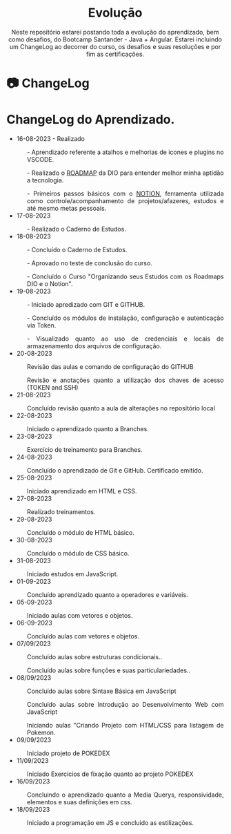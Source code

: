 <h1 align="center">
<br>
  Evolução
<br>
</h1>

<p align="center">Neste repositório estarei postando toda a evolução do aprendizado, bem como desafios, do Bootcamp Santander - Java +  Angular. Estarei incluindo um ChangeLog ao decorrer do curso, os desafios e suas resoluções e por fim as certificações. </p>

# 📷 ChangeLog

<div align="justify" >
<h1>ChangeLog do Aprendizado.</h1>
    <ul>
        <li>16-08-2023 - Realizado</li>
        <ol>- Aprendizado referente a atalhos e melhorias de icones e plugins no VSCODE.</ol>
        <ol>- Realizado o <a href="https://digitalinnovationone.github.io/roadmaps/" target="_blank" rel="ROADMAP DIO">ROADMAP</a> da DIO para entender melhor minha aptidão a tecnologia.</ol>
        <ol>- Primeiros passos básicos com o <a href="http://www.notion.so/" target="_blank" rel="Notion">NOTION</a>, ferramenta utilizada como controle/acompanhamento de projetos/afazeres, estudos e até mesmo metas pessoais.</ol>
        <li>17-08-2023</li>
        <ol>- Realizado o Caderno de Estudos.</ol>
        <li>18-08-2023</li>
        <ol>- Concluído o Caderno de Estudos.</ol>
        <ol>- Aprovado no teste de conclusão do curso.</ol>
        <ol>- Concluído o Curso "Organizando seus Estudos com os Roadmaps DIO e o Notion".</ol>
        <li>19-08-2023</li>
        <ol>- Iniciado apredizado com GIT e GITHUB.</ol>
        <ol>- Concluído os módulos de instalação, configuração e autenticação via Token.</ol>
        <ol>- Visualizado quanto ao uso de credenciais e locais de armazenamento dos arquivos de configuração.</ol>
        <li>20-08-2023</li>
        <ol>Revisão das aulas e comando de configuração do GITHUB</ol>
        <ol>Revisão e anotações quanto a utilização dos chaves de acesso (TOKEN and SSH)</ol>
        <li>21-08-2023</li>
        <ol>Concluído revisão quanto a aula de alterações no repositório local</ol>
        <li>22-08-2023</li>
        <ol>Iniciado o aprendizado quanto a Branches.</ol>
        <li>23-08-2023</li>
        <ol>Exercício de treinamento para Branches.</ol>
        <li>24-08-2023</li>
        <ol>Concluído o aprendizado de Git e GitHub. Certificado emitido.</ol>
        <li>25-08-2023</li>
        <ol>Iniciado aprendizado em HTML e CSS.</ol>
        <li>27-08-2023</li>
        <ol>Realizado treinamentos.</ol>
        <li>29-08-2023</li>
        <ol>Concluído o módulo de HTML básico.</ol>
        <li>30-08-2023</li>
        <ol>Concluído o módulo de CSS básico.</ol>
        <li>31-08-2023</li>
        <ol>Iniciado estudos em JavaScript.</ol>
        <li>01-09-2023</li>
        <ol>Concluído aprendizado quanto a operadores e variáveis.</ol>
        <li>05-09-2023</li>
        <ol>Iniciado aulas com vetores e objetos.</ol>
        <li>06-09-2023</li>
        <ol>Concluído aulas com vetores e objetos.</ol>
        <li>07/09/2023</li>
        <ol>Concluído aulas sobre estruturas condicionais..</ol>
        <ol>Concluído aulas sobre funções e suas particulariedades..</ol>
        <li>08/09/2023</li>
        <ol>Concluído aulas sobre Sintaxe Básica em JavaScript</ol>
        <ol>Concluído aulas sobre Introdução ao Desenvolvimento Web com JavaScript</ol>
        <ol>Iniciando aulas "Criando Projeto com HTML/CSS para listagem de Pokemon.</ol>
        <li>09/09/2023</li>
        <ol>Iniciado projeto de POKEDEX</ol>
        <li>11/09/2023</li>
        <ol>Iniciado Exercícios de fixação quanto ao projeto POKEDEX</ol>
        <li>16/09/2023</li>
        <ol>Concluindo o aprendizado quanto a Media Querys, responsividade, elementos e suas definições em css.</ol>
        <li>18/09/2023</li>
        <ol>Iniciado a programação em JS e concluido as estilizações.</ol>
    </ul>
</div>